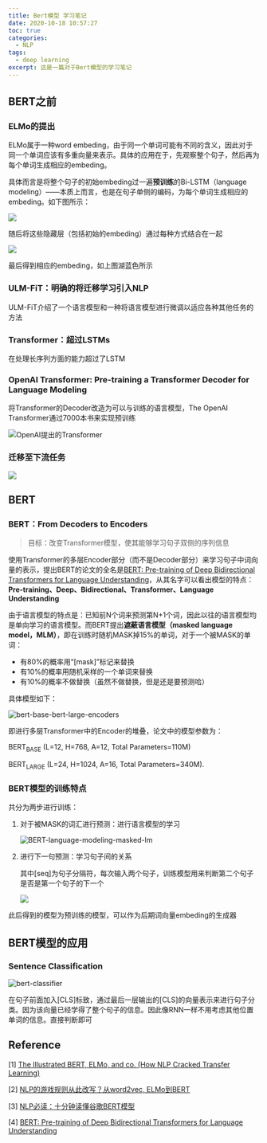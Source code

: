 ```yaml
---
title: Bert模型 学习笔记
date: 2020-10-18 10:57:27
toc: true
categories:
  - NLP
tags:
  - deep learning
excerpt: 这是一篇对于Bert模型的学习笔记
---
```




## BERT之前

### ELMo的提出

ELMo属于一种word embeding，由于同一个单词可能有不同的含义，因此对于同一个单词应该有多重向量来表示。具体的应用在于，先观察整个句子，然后再为每个单词生成相应的embeding。

具体而言是将整个句子的初始embeding过一遍**预训练**的Bi-LSTM（language modeling）——本质上而言，也是在句子单侧的编码，为每个单词生成相应的embeding。如下图所示：

![](https://gitblog-1302688916.cos.ap-beijing.myqcloud.com/cs224n/202010/20/155720-741504.png)

随后将这些隐藏层（包括初始的embeding）通过每种方式结合在一起

![](https://gitblog-1302688916.cos.ap-beijing.myqcloud.com/cs224n/202010/20/155821-940201.png)

最后得到相应的embeding，如上图湖蓝色所示



### ULM-FiT：明确的将迁移学习引入NLP

ULM-FiT介绍了一个语言模型和一种将语言模型进行微调以适应各种其他任务的方法



### Transformer：超过LSTMs

在处理长序列方面的能力超过了LSTM



### OpenAI Transformer: Pre-training a Transformer Decoder for Language Modeling

将Transformer的Decoder改造为可以与训练的语言模型，The OpenAI Transformer通过7000本书来实现预训练

![OpenAI提出的Transformer](https://gitblog-1302688916.cos.ap-beijing.myqcloud.com/cs224n/202010/20/163223-611539.png)

### 迁移至下流任务

![](https://gitblog-1302688916.cos.ap-beijing.myqcloud.com/cs224n/202010/20/165245-537620.png)



## BERT

### BERT：From Decoders to Encoders

>   目标：改变Transformer模型，使其能够学习句子双侧的序列信息

使用Transformer的多层Encoder部分（而不是Decoder部分）来学习句子中词向量的表示，提出BERT的论文的全名是[BERT: Pre-training of Deep Bidirectional Transformers for Language Understanding](https://arxiv.org/abs/1810.04805)，从其名字可以看出模型的特点：**Pre-training、Deep、Bidirectional、Transformer、Language Understanding**

由于语言模型的特点是：已知前N个词来预测第N+1个词，因此以往的语言模型均是单向学习的语言模型。而BERT提出**遮蔽语言模型（masked language model，MLM）**，即在训练时随机MASK掉15%的单词，对于一个被MASK的单词：

-   有80%的概率用“[mask]”标记来替换
-   有10%的概率用随机采样的一个单词来替换
-   有10%的概率不做替换（虽然不做替换，但是还是要预测哈）

具体模型如下：

![bert-base-bert-large-encoders](https://gitblog-1302688916.cos.ap-beijing.myqcloud.com/cs224n/202010/20/205930-712704.png)

即进行多层Transformer中的Encoder的堆叠，论文中的模型参数为：

BERT<sub>BASE</sub> (L=12, H=768, A=12, Total Parameters=110M) 

BERT<sub>LARGE</sub> (L=24, H=1024, A=16, Total Parameters=340M).



### BERT模型的训练特点

共分为两步进行训练：

1.  对于被MASK的词汇进行预测：进行语言模型的学习

    ![BERT-language-modeling-masked-lm](https://gitblog-1302688916.cos.ap-beijing.myqcloud.com/cs224n/202010/20/205321-258379.png)

2.  进行下一句预测：学习句子间的关系

    其中[seq]为句子分隔符，每次输入两个句子，训练模型用来判断第二个句子是否是第一个句子的下一个
    
    ![](https://gitblog-1302688916.cos.ap-beijing.myqcloud.com/cs224n/202010/21/093927-712679.png)

此后得到的模型为预训练的模型，可以作为后期词向量embeding的生成器



## BERT模型的应用

### Sentence Classification

![bert-classifier](https://gitblog-1302688916.cos.ap-beijing.myqcloud.com/cs224n/202010/20/213504-454777.png)

在句子前面加入[CLS]标致，通过最后一层输出的[CLS]的向量表示来进行句子分类。因为该向量已经学得了整个句子的信息。因此像RNN一样不用考虑其他位置单词的信息。直接判断即可



## Reference

[1] [The Illustrated BERT, ELMo, and co. (How NLP Cracked Transfer Learning)](http://jalammar.github.io/illustrated-bert/)

[2] [NLP的游戏规则从此改写？从word2vec, ELMo到BERT](https://zhuanlan.zhihu.com/p/47488095)

[3] [NLP必读：十分钟读懂谷歌BERT模型](https://zhuanlan.zhihu.com/p/51413773)

[4] [BERT: Pre-training of Deep Bidirectional Transformers for Language Understanding](https://arxiv.org/abs/1810.04805)

